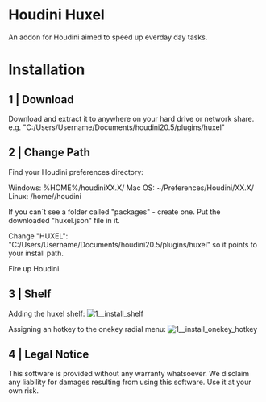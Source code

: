 # Houdini Huxel
An addon for Houdini aimed to speed up everday day tasks.

# Installation
## 1 | Download
Download and extract it to anywhere on your hard drive or network share.
e.g.  "C:/Users/Username/Documents/houdini20.5/plugins/huxel"

## 2 | Change Path
Find your Houdini preferences directory:

Windows: %HOME%/houdiniXX.X/
Mac OS: ~/Preferences/Houdini/XX.X/
Linux: /home//houdini

If you can`t see a folder called "packages" - create one.
Put the downloaded "huxel.json" file in it.

Change 			"HUXEL": "C:/Users/Username/Documents/houdini20.5/plugins/huxel"
so it points to your install path.

Fire up Houdini. 

## 3 | Shelf
Adding the huxel shelf: 
![1__install_shelf](https://github.com/user-attachments/assets/0b310edc-7e21-4115-b8af-a549d6028079)

Assigning an hotkey to the onekey radial menu:
![1__install_onekey_hotkey](https://github.com/user-attachments/assets/7f9a256c-816d-471d-bc47-d1699c523646)

## 4 | Legal Notice
This software is provided without any warranty whatsoever. 
We disclaim any liability for damages resulting from using this software.
Use it at your own risk.
